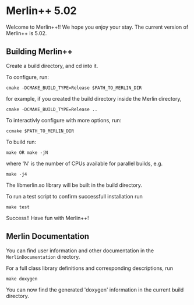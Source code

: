 # Merlin++ 5.02

Welcome to Merlin++!! We hope you enjoy your stay. The current version of Merlin++ is 5.02.

## Building Merlin++

Create a build directory, and cd into it.

To configure, run:

    cmake -DCMAKE_BUILD_TYPE=Release $PATH_TO_MERLIN_DIR

for example, if you created the build directory inside the Merlin directory,

    cmake -DCMAKE_BUILD_TYPE=Release ..

To interactivly configure with more options, run:

    ccmake $PATH_TO_MERLIN_DIR

To build run:

    make OR make -jN

where 'N' is the number of CPUs available for parallel builds, e.g.

    make -j4

The libmerlin.so library will be built in the build directory.

To run a test script to confirm successfull installation run

    make test
    
Success!! Have fun with Merlin++!

## Merlin Documentation

You can find user information and other documentation in the `MerlinDocumentation` directory.

For a full class library definitions and corresponding descriptions, run

    make doxygen

You can now find the generated 'doxygen' information in the current build directory. 






